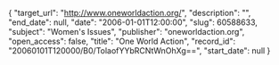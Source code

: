 {
  "target_url": "http://www.oneworldaction.org/", 
  "description": "", 
  "end_date": null, 
  "date": "2006-01-01T12:00:00", 
  "slug": 60588633, 
  "subject": "Women's Issues", 
  "publisher": "oneworldaction.org", 
  "open_access": false, 
  "title": "One World Action", 
  "record_id": "20060101T120000/B0/TolaofYYbRCNtWnOhXg==", 
  "start_date": null
}

